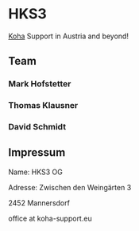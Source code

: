 # HKS3

[Koha](https://koha-community.org/) Support in Austria and beyond!

## Team

### Mark Hofstetter

### Thomas Klausner

### David Schmidt

## Impressum

Name:		HKS3 OG

Adresse:	 	Zwischen den Weingärten 3

2452 Mannersdorf

office at koha-support.eu
